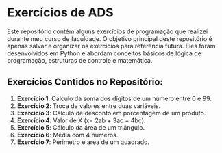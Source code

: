 # Exercícios de ADS

Este repositório contém alguns exercícios de programação que realizei durante meu curso de faculdade. O objetivo principal deste repositório é apenas salvar e organizar os exercícios para referência futura. Eles foram desenvolvidos em Python e abordam conceitos básicos de lógica de programação, estruturas de controle e matemática.

## Exercícios Contidos no Repositório:

1. **Exercício 1**: Cálculo da soma dos dígitos de um número entre 0 e 99.
2. **Exercício 2**: Troca de valores entre duas variáveis.
3. **Exercício 3**: Cálculo de desconto em porcentagem de um produto.
4. **Exercício 4**: Valor de X (x= 2ab + 3ac − 4bc).
5. **Exercício 5**: Cálculo da área de um triângulo.
6. **Exercício 6**: Média com 4 numeros.
7. **Exercício 7**: Perimetro e area de um quadrado.
